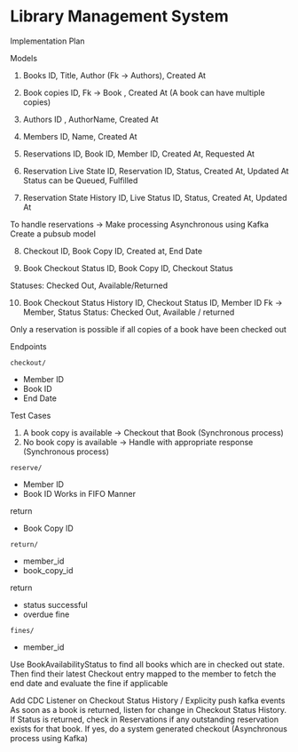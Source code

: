 # Library Management System

Implementation Plan

Models
1. Books
ID, Title, Author (Fk -> Authors), Created At

2. Book copies
ID, Fk -> Book , Created At
(A book can have multiple copies)

3. Authors
ID , AuthorName, Created At

4. Members
ID, Name, Created At

5. Reservations
ID, Book ID, Member ID, Created At, Requested At

6. Reservation Live State
ID, Reservation ID, Status, Created At, Updated At
Status can be Queued, Fulfilled

7. Reservation State History
ID, Live Status ID, Status, Created At, Updated At

To handle reservations -> Make processing Asynchronous using Kafka
Create a pubsub model

8. Checkout
ID, Book Copy ID, Created at, End Date

9. Book Checkout Status
ID, Book Copy ID, Checkout Status

Statuses: Checked Out, Available/Returned

10. Book Checkout Status History
ID, Checkout Status ID, Member ID Fk -> Member, Status
Status: Checked Out, Available / returned


Only a reservation is possible if all copies of a book have been checked out

Endpoints

`checkout/`
- Member ID
- Book ID
- End Date

Test Cases
1. A book copy is available -> Checkout that Book (Synchronous process)
2. No book copy is available -> Handle with appropriate response (Synchronous process)

`reserve/`
- Member ID
- Book ID
Works in FIFO Manner

return
- Book Copy ID

`return/`
- member_id
- book_copy_id

return
- status successful
- overdue fine

`fines/`
- member_id

Use BookAvailabilityStatus to find all books which are in checked out state. Then find their latest Checkout entry mapped to the member to fetch the end date and evaluate the fine if applicable




Add CDC Listener on Checkout Status History / Explicity push kafka events
As soon as a book is returned, listen for change in Checkout Status History.
If Status is returned, check in Reservations if any outstanding reservation exists for that book. If yes, do a system generated checkout (Asynchronous process using Kafka)
